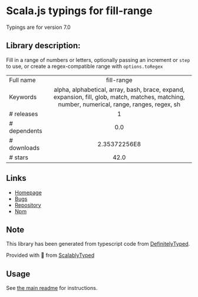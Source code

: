 
# Scala.js typings for fill-range

Typings are for version 7.0

## Library description:
Fill in a range of numbers or letters, optionally passing an increment or `step` to use, or create a regex-compatible range with `options.toRegex`

|                    |                 |
| ------------------ | :-------------: |
| Full name          | fill-range |
| Keywords           | alpha, alphabetical, array, bash, brace, expand, expansion, fill, glob, match, matches, matching, number, numerical, range, ranges, regex, sh |
| # releases         | 1 |
| # dependents       | 0.0 |
| # downloads        | 2.35372256E8 |
| # stars            | 42.0 |

## Links
- [Homepage](https://github.com/jonschlinkert/fill-range)
- [Bugs](https://github.com/jonschlinkert/fill-range/issues)
- [Repository](https://github.com/jonschlinkert/fill-range)
- [Npm](https://www.npmjs.com/package/fill-range)
    


## Note
This library has been generated from typescript code from [DefinitelyTyped](https://definitelytyped.org).

Provided with :purple_heart: from [ScalablyTyped](https://github.com/oyvindberg/ScalablyTyped)

## Usage
See [the main readme](../../readme.md) for instructions.


